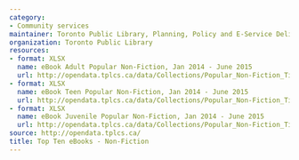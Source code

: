 ```yaml
---
category:
- Community services
maintainer: Toronto Public Library, Planning, Policy and E-Service Delivery
organization: Toronto Public Library
resources:
- format: XLSX
  name: eBook Adult Popular Non-Fiction, Jan 2014 - June 2015
  url: http://opendata.tplcs.ca/data/Collections/Popular_Non-Fiction_Titles_(eBooks)/eBook_(Non-Fic)_Adult_JAN_2014-JUN_2015.xlsx
- format: XLSX
  name: eBook Teen Popular Non-Fiction, Jan 2014 - June 2015
  url: http://opendata.tplcs.ca/data/Collections/Popular_Non-Fiction_Titles_(eBooks)/eBook_(Non-Fic)_Teen_JAN_2014-JUN_2015.xlsx
- format: XLSX
  name: eBook Juvenile Popular Non-Fiction, Jan 2014 - June 2015
  url: http://opendata.tplcs.ca/data/Collections/Popular_Non-Fiction_Titles_(eBooks)/eBook_(Non-Fic)_Juvenile_JAN_2014-JUN_2015.xlsx
source: http://opendata.tplcs.ca/
title: Top Ten eBooks - Non-Fiction
---
```

